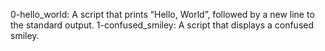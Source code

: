 0-hello_world: A script that prints “Hello, World”, followed by a new line to the standard output.
1-confused_smiley: A script that displays a confused smiley.
